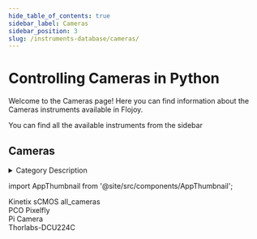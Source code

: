 ```yaml
--- 
hide_table_of_contents: true
sidebar_label: Cameras
sidebar_position: 3
slug: /instruments-database/cameras/
---
```


# Controlling Cameras in Python

Welcome to the Cameras page! Here you can find information about the Cameras instruments available in Flojoy.

You can find all the available instruments from the sidebar


## Cameras 

<details> 
<summary>Category Description</summary> 
A camera module is an image sensor integrated with a lens, control electronics, and an interface like CSI, Ethernet or plain raw low-voltage differential signaling. 
</details> 

<!-- Custom component -->
import AppThumbnail from '@site/src/components/AppThumbnail';

<div className="flex flex-wrap">

<div>
    <AppThumbnail 
        path='/instruments-database/cameras/pvcam/kinetix-sCMOS-all-cameras'
        img='https://res.cloudinary.com/dhopxs1y3/image/upload/w_600,q_auto,f_auto/w_600,q_auto,f_auto/e_bgremoval/v1692395146/Instruments/Cameras/Kinetix-sCMOS-all-cameras/file.jpg'
        instrument={true}
    >
        Kinetix sCMOS all_cameras
    </AppThumbnail>
</div>

<div>
    <AppThumbnail 
        path='/instruments-database/cameras/pco/PCO-pixelfly'
        img='https://res.cloudinary.com/dhopxs1y3/image/upload/w_600,q_auto,f_auto/w_600,q_auto,f_auto/e_bgremoval/v1692395143/Instruments/Cameras/PCO-Pixelfly/file.jpg'
        instrument={true}
    >
        PCO Pixelfly
    </AppThumbnail>
</div>

<div>
    <AppThumbnail 
        path='/instruments-database/cameras/picam/pi-camera'
        img='https://res.cloudinary.com/dhopxs1y3/image/upload/w_600,q_auto,f_auto/w_600,q_auto,f_auto/e_bgremoval/v1692395147/Instruments/Cameras/Pi-Camera/file.jpg'
        instrument={true}
    >
        Pi Camera
    </AppThumbnail>
</div>

<div>
    <AppThumbnail 
        path='/instruments-database/cameras/thorlabs/thorlabs-dcu224c'
        img='https://res.cloudinary.com/dhopxs1y3/image/upload/w_600,q_auto,f_auto/w_600,q_auto,f_auto/e_bgremoval/v1692718981/Instruments/Cameras/Thorlabs-DCU224C/file.jpg'
        instrument={true}
    >
        Thorlabs-DCU224C
    </AppThumbnail>
</div>
</div>